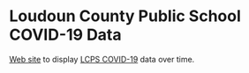 # Loudoun County Public School COVID-19 Data

[Web site](https://lcps-covid.fernsroth.com/) to display [LCPS COVID-19](https://www.lcps.org/COVID19data) data over time.
